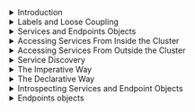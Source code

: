 <details>
<summary>Introduction</summary>
<br>

  In the previous chapters, we’ve looked at some Kubernetes objects that are used to deploy and run applications. We looked at Pods as the most fundamental unit for deploying microservices applications; then we looked at Deployment controllers that add things like scaling, self-healing, and rolling updates. However, despite all of the benefits of Deployments, we still cannot rely on individual Pod IPs! This is where Kubernetes Service objects come into play – they provide stable and reliable networking for a set of dynamic Pods.
Setting the scene#

Before diving in, we need to remind ourselves that Pod IPs are unreliable. When Pods fail, they get replaced with new Pods that have new IPs. Scaling up a Deployment introduces new Pods with new IP addresses. Scaling down a Deployment removes Pods. This creates a large amount of IP churn and makes the Pod IPs unreliable.

You also need to know 3 fundamental things about Kubernetes Services.

First, let’s clear up some terminology. When talking about Service with a capital “S”, we’re talking about the Service object in Kubernetes that provides stable networking for Pods. Just like a Pod, ReplicaSet, or Deployment, a Kubernetes Service is a REST object in the API that you define in a manifest and POST to the API server.

Second, you need to know that every Service gets its own stable IP address, its own stable DNS name, and its own stable port.

Third, you need to know that Services leverage labels to dynamically select the Pods in the cluster they will send traffic to.
Theory#

The figure below shows a simple Pod-based application deployed via a Kubernetes Deployment. It shows a client (which could be another component of the app) that does not have a reliable network endpoint for accessing the Pods. Remember: it’s a bad idea to talk directly to an individual Pod because that Pod could disappear at any point via scaling operations, updates and rollbacks, and failures.
svg viewer
  
  <img width="630" alt="image" src="https://user-images.githubusercontent.com/75510135/167245265-16fbb2a0-f2cc-42b1-bde4-888ff5e91c9f.png">

  The next figure shows the same application with a Service added into the mix. The Service is associated with the Pods and fronts them with a stable IP, DNS, and port. It also load balances requests across the Pods.
svg viewer
  <img width="640" alt="image" src="https://user-images.githubusercontent.com/75510135/167245280-061c0559-54fb-4b7a-a20b-2cbd874c3947.png">

  With a Service in front of a set of Pods, the Pods can scale up or down, they can fail, and they can be updated, rolled back, etc.; while events like these occur, the Service in front of them observes the changes and updates its list of healthy Pods. But it never changes the stable IP, DNS, or port that it exposes.

Think of Services as having a static front end and a dynamic back end. The front end, consisting of the IP, DNS name, and port, never changes. The back end, consisting of the Pods, can be constantly changing.

  
</details>

<details>
<summary>Labels and Loose Coupling</summary>
<br>

  Services are loosely coupled with Pods via labels and label selectors. This is the same technology that loosely couples Deployments to Pods and is key to the flexibility provided by Kubernetes. The figure below shows an example where 3 Pods are labelled as zone=prod and version=1, and the Service has a label selector that matches.
  <img width="643" alt="image" src="https://user-images.githubusercontent.com/75510135/167245531-5c2e09af-5c66-4404-a7f7-57e1457df7ee.png">

  <img width="491" alt="image" src="https://user-images.githubusercontent.com/75510135/167245535-a4d03803-4638-40d4-87e5-25baa0ad80f5.png">

  <img width="500" alt="image" src="https://user-images.githubusercontent.com/75510135/167245543-bcc6c32c-e18a-4e8a-a6e7-f0ecb6da3dcd.png">

  

    The first one is an example where the Service is providing stable networking to all three Pods – you can send requests to the Service, and it will forward them on to the Pods. It also provides simple load balancing.

    For a Service to match a set of Pods and send traffic to them, the Pods must possess every label in the Services’s label selector. However, the Pod can have additional labels that are not listed in the Service’s label selector. If that’s confusing, the examples in the figures below should help.

    The second one is an example where the Service does not match any of the Pods. This is because the Service is looking for Pods that have two labels, but the Pods only possess one of them. The logic behind this is a Boolean AND.

    The third one shows an example that does work. It works because the Service is looking for two labels, and the Pods in the diagram possess both. It doesn’t matter that the Pods possess additional labels that the Service isn’t looking for. The Service is looking for Pods with two labels, it finds them, and it ignores the fact that the Pods have additional labels – all that is important is that the Pods possess the labels the Service is looking for.

The following excerpts, from a Service YAML and Deployment YAML, show how selectors and labels are implemented. I’ve added comments to the lines of interest.
  <img width="619" alt="image" src="https://user-images.githubusercontent.com/75510135/167245556-537be489-ee69-4340-8e88-13e21b8429ea.png">

  <img width="567" alt="image" src="https://user-images.githubusercontent.com/75510135/167245569-ffcb6fe2-5409-424b-b724-78d293621d6f.png">

  In the example files, the Service has a label selector (.spec.selector) with a single value, app=hello-world. This is the label that the Service is looking for when it queries the cluster for matching Pods. The Deployment specifies a Pod template with the same app=hello-world label (.spec.template.metadata.labels). This means that any Pods it deploys will have the app=hello-world label. It is these two attributes that loosely couple the Service to the Deployment’s Pods.

When the Deployment and the Service are deployed, the Service will select all 10 Pod replicas and provide them with a stable networking endpoint and load balance traffic to them.

  <img width="602" alt="image" src="https://user-images.githubusercontent.com/75510135/167245690-6a4f2a8d-4324-410b-8c06-1daa15276256.png">

  
</details>

<details>
<summary>Services and Endpoints Objects</summary>
<br>
As Pods come and go (scaling up or down, failures, rolling updates, etc.), the Service dynamically updates its list of healthy matching Pods. It does this through a combination of the label selector and a construct called an Endpoints object.

Each Service that is created automatically gets an associated Endpoints object. All this Endpoints object is, is a dynamic list of all of the healthy Pods on the cluster that match the Service’s label selector.

It works like this:

Kubernetes is constantly evaluating the Service’s label selector against the current list of healthy Pods on the cluster. Any new Pods that match the selector get added to the Endpoints object, and any Pods that disappear get removed. This means the Endpoints object is always up to date. Then, when a Service is sending traffic to Pods, it queries its Endpoints object for the latest list of healthy matching Pods.

When sending traffic to Pods, via a Service, an application will normally query the cluster’s internal DNS for the IP address of a Service. It then sends the traffic to this stable IP address and the Service sends it on to a Pod. However, a Kubernetes-native application (that’s a fancy way of saying an application that understands Kubernetes and can query the Kubernetes API) can query the Endpoints API directly, bypassing the DNS lookup and use of the Service’s IP.

  
</details>

<details>
<summary>Accessing Services From Inside the Cluster</summary>
<br>

  <img width="360" alt="image" src="https://user-images.githubusercontent.com/75510135/167245855-fef20dc6-a32f-4c3a-849e-b8968cc14b2f.png">

  Introduction#

Kubernetes supports several types of Services. The default type is ClusterIP.

A ClusterIP Service has a stable IP address and port that is only accessible from inside the cluster. It’s programmed into the network fabric and guaranteed to be stable for the life of the Service. Programmed into the network fabric is a fancy way of saying the network just knows about it, and you don’t need to bother with the details (stuff like low-level IPTABLES and IPVS rules).

Anyway, the ClusterIP gets registered against the name of the Service on the cluster’s internal DNS service. All Pods in the cluster are pre programmed to know about the cluster’s DNS service, meaning all Pods are able to resolve Service names.
Example of ClusterIP#

Let’s look at a simple example.

Creating a new Service called “magic-sandbox” will trigger the following. 
      Kubernetes will register the name “magic-sandbox”, along with the ClusterIP and port=> with the cluster’s DNS service. 
      The name, ClusterIP, and port are guaranteed to be long-lived and stable, 
      and all Pods in the cluster send service discovery requests to the internal DNS and will, 
  
  therefore, be able to resolve “magic-sandbox” to the ClusterIP. IPTABLES or IPVS rules are distributed across the cluster that ensure traffic sent to the ClusterIP gets routed to Pods on the backend.

Net result: as long as a Pod (application microservice) knows the name of a Service, it can resolve that to its ClusterIP address and connect to the desired Pods.

This only works for Pods and other objects on the cluster, as it requires access to the cluster’s DNS service. It does not work outside of the cluster.

</details>

<details>
<summary>Accessing Services From Outside the Cluster</summary>
<br>

  <img width="393" alt="image" src="https://user-images.githubusercontent.com/75510135/167246143-79be3b32-485f-4247-8d51-b6ecde4bc43d.png">

  Introduction#

Kubernetes has another type of Service called a NodePort Service. This builds on the top of ClusterIP and enables access from outside of the cluster.

You already know that the default Service type is ClusterIP, and it registers a DNS name, virtual IP, and port with the cluster’s DNS. A different type of Service, called a NodePort, Service builds on this by adding another port that can be used to reach the Service from outside the cluster. This additional port is called the NodePort.

The following example represents a NodePort Service:

    name: magic-sandbox
    clusterIP: 172.12.5.17
    port: 8080
    nodePort: 30050

This magic-sandbox Service can be accessed from inside the cluster via magic-sandbox on port 8080, or 172.12.5.17 on port 8080. It can also be accessed from outside of the cluster by sending a request to the IP address of any cluster node on port 30050.

At the bottom of the stack are cluster nodes that host Pods. You add a Service and use labels to associate it with Pods. The Service object has a reliable NodePort mapped to every node in the cluster –- the NodePort value is the same on every node. This means that traffic from outside of the cluster can hit any node in the cluster on the NodePort and get through to the application (Pods).
Example of a NodePort Service#

The figure below shows a NodePort Service where 3 Pods are exposed externally on port 30050 on every node in the cluster.

    In step 1, an external client hits Node2 on port 30050.
    In step 2 it is red

    irected to the Service object (this happens even though Node2 isn’t running a Pod from the Service).
    Step 3 shows that the Service has an associated Endpoint object with an always-up-to-date list of Pods matching the label selector.
    Step 4 shows the client being directed to pod1 on Node1.

<img width="719" alt="image" src="https://user-images.githubusercontent.com/75510135/167246432-6bfd41b5-d601-41e3-b90b-c9d0f4699eb8.png">

  The Service could just as easily have directed the client to pod2 or pod3. In fact, future requests may go to other Pods as the Service performs basic load balancing.
Other types of Services#

There are other types of Services, such as LoadBalancer and ExternalName.

LoadBalancer Services integrate with load balancers from your cloud provider, such as AWS, Azure, DO, IBM Cloud, and GCP. They build on top of NodePort Services (which in turn build on top of ClusterIP Services) and allow clients on the internet to reach your Pods via one of your cloud’s load balancers. They’re extremely easy to set up. However, they only work if you’re running your Kubernetes cluster on a supported cloud platform, e.g., you cannot leverage an ELB load balancer on AWS if your Kubernetes cluster is running on Microsoft Azure. ExternalName Services route traffic to systems outside of your Kubernetes cluster (all other Service types route traffic to Pods in your cluster).

ExternalName Services route traffic to systems outside of your Kubernetes cluster (all other Service types route traffic to Pods in your cluster).

  
</details>

<details>
<summary>Service Discovery</summary>
<br>

  <img width="504" alt="image" src="https://user-images.githubusercontent.com/75510135/167246459-6baf4829-2529-447b-afa0-e6dfcc2ec0c3.png">

  Kubernetes implements Service discovery in a couple of ways:

    DNS (preferred)
    Environment variables (definitely not preferred)

Method I: DNS#

DNS-based Service discovery requires the DNS cluster-add-on – this is just a fancy name for the native Kubernetes DNS service. I can’t remember ever seeing a cluster without it, and if you followed the installation methods from the “Installing Kubernetes” chapter, you’ll already have this. Behind the scenes, it implements:

    Control plane Pods running a DNS service
    A Service object, called kube-dns that sits in front of the Pods
    Kubelets program every container with the knowledge of the DNS (via /etc/resolv.conf)

The DNS add-on constantly watches the API server for new Services and automatically registers them in the DNS. This means every Service gets a DNS name that is resolvable across the entire cluster.
Method II: environment variables#

The alternative form of service discovery is through environment variables. Every Pod gets a set of environment variables that resolve every Service currently on the cluster. However, this is an extremely limited fallback in case you’re not using DNS in your cluster.

A major problem with environment variables is that they’re only inserted into Pods when the Pod is initially created. This means that Pods have no way of learning about new Services added to the cluster after the Pod itself is created. This is far from ideal and a major reason why DNS is the preferred method. Another limitation can be in clusters with a lot of Services.

</details>

<details>
<summary>The Imperative Way</summary>
<br>

  Warning! The imperative way is not the Kubernetes way. It introduces the risk that you make imperative changes and never update your declarative manifests, rendering the manifests incorrect and out-of-date. This introduces the risk that stale manifests are subsequently used to update the cluster at a later date, unintentionally overwriting important changes that were made imperatively.

Use kubectl to declaratively deploy the following Deployment (later steps will be done imperatively).

The YAML file is called deploy.yml.

  <img width="389" alt="image" src="https://user-images.githubusercontent.com/75510135/167247121-8f6ae86d-0f21-499a-8f81-8283cfe8d01e.png">

  <img width="731" alt="image" src="https://user-images.githubusercontent.com/75510135/167247132-ee95956f-df8a-4abf-8843-b212f21e078a.png">

  Imperatively create a Kubernetes Service#

The command to imperatively create a Kubernetes Service is kubectl expose. Run the following command to create a new Service that will provide networking and load balancing for the Pods deployed in the previous step.
  
  <img width="886" alt="image" src="https://user-images.githubusercontent.com/75510135/167247151-2e09cc69-5204-457f-954d-53f7c9b6e7d5.png">

  <img width="847" alt="image" src="https://user-images.githubusercontent.com/75510135/167247162-9bed2d97-e8e3-4ce3-b343-8c006e9ac10f.png">

  <img width="912" alt="image" src="https://user-images.githubusercontent.com/75510135/167247180-47f4c5cb-fdd0-4ec7-a44c-a50cf7372354.png">

  <img width="896" alt="image" src="https://user-images.githubusercontent.com/75510135/167247187-b90b99b6-dec1-4b54-b8ff-694ec7d10ce4.png">

  
</details>

<details>
<summary>The Declarative Way</summary>
<br>

  <img width="384" alt="image" src="https://user-images.githubusercontent.com/75510135/167247463-825690bb-32d8-446a-9405-ffa828b319ce.png">

  Time to do things the proper way: the Kubernetes way.
Looking into the Service YAML#

You’ll use the following Service manifest file to deploy the same Service that you deployed in the previous section. However, this time, you’ll specify a value for the cluster-wide port.

  <img width="896" alt="image" src="https://user-images.githubusercontent.com/75510135/167247613-16d51d3d-575d-4e85-98dd-741040b360e7.png">

  Finally, .spec.selector tells the Service to send traffic to all Pods in the cluster that have the app=hello-world label. This means it will provide stable networking and load balancing across all Pods with that label.

Before deploying and testing the Service, let’s remind ourselves of the major Service types.
Common Service types#

The three common ServiceTypes are:

    ClusterIP. This is the default option and gives the Service a stable IP address internally within the cluster. It will not make the Service available outside of the cluster.
    NodePort. This builds on top of the ClusterIP and adds a cluster-wide TCP or UDP port. It makes the Service available outside of the cluster on a stable port.
    LoadBalancer. This builds on top of the NodePort and integrates with cloud-based load-balancers.

There’s another Service type called ExternalName. This is used to direct traffic to services that exist outside of the Kubernetes cluster.
Creating the Service#

The manifest needs POSTing to the API server. The simplest way to do this is with kubectl apply.

The YAML file is called svc.yml.

  <img width="892" alt="image" src="https://user-images.githubusercontent.com/75510135/167247629-c571f8fb-6d73-42da-ab57-c26ab04dc52e.png">

  
</details>

<details>
<summary>Introspecting Services and Endpoint Objects</summary>
<br>

  <img width="437" alt="image" src="https://user-images.githubusercontent.com/75510135/167247677-8f13965d-1ed5-4dad-9827-42a22a28944e.png">

  Introspecting Services #

Now that the Service is deployed, you can inspect it with the usual kubectl get and kubectl describe commands.

  <img width="734" alt="image" src="https://user-images.githubusercontent.com/75510135/167247803-61fd69d0-869d-425c-9171-b2403853871d.png">

  In the previous example, you exposed the Service as a NodePort on port 30001 across the entire cluster. This means you can point a web browser to that port on any node and reach the Service and the Pods it’s proxying. You will need to use the IP address of a node you can reach, and you will need to make sure that any firewall and security rules allow the traffic to flow.

The figure below shows a web browser accessing the app via a cluster node with an IP address of 54.246.255.52 on the cluster-wide port 30001.
  <img width="668" alt="image" src="https://user-images.githubusercontent.com/75510135/167247815-aaed101b-7749-4721-b5b5-57bb0ab86dd2.png">

</details>

<details>
<summary>Endpoints objects</summary>
<br>

  Earlier in the chapter, we said that every Service gets its own Endpoints object with the same name as the Service. This object holds a list of all the Pods the Service matches and is dynamically updated as matching Pods come and go. You can see Endpoints with the normal kubectl commands.

In the following command, you use the Endpoint controller’s ep shortname.
  <img width="664" alt="image" src="https://user-images.githubusercontent.com/75510135/167247838-58fe58dc-36b3-41ac-87ff-959e0daab278.png">

  
</details>
